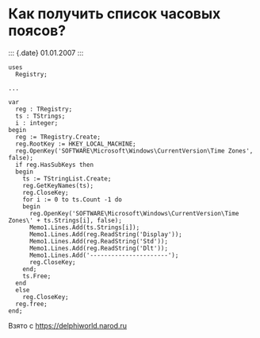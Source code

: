 Как получить список часовых поясов?
===================================

::: {.date}
01.01.2007
:::

    uses
      Registry;
     
    ...
     
    var
      reg : TRegistry;
      ts : TStrings;
      i : integer;
    begin
      reg := TRegistry.Create;
      reg.RootKey := HKEY_LOCAL_MACHINE;
      reg.OpenKey('SOFTWARE\Microsoft\Windows\CurrentVersion\Time Zones', false);
      if reg.HasSubKeys then
      begin
        ts := TStringList.Create;
        reg.GetKeyNames(ts);
        reg.CloseKey;
        for i := 0 to ts.Count -1 do
        begin
          reg.OpenKey('SOFTWARE\Microsoft\Windows\CurrentVersion\Time Zones\' + ts.Strings[i], false);
          Memo1.Lines.Add(ts.Strings[i]);
          Memo1.Lines.Add(reg.ReadString('Display'));
          Memo1.Lines.Add(reg.ReadString('Std'));
          Memo1.Lines.Add(reg.ReadString('Dlt'));
          Memo1.Lines.Add('----------------------');
          reg.CloseKey;
        end;
        ts.Free;
      end
      else
        reg.CloseKey;
      reg.free;
    end;

Взято с <https://delphiworld.narod.ru>
